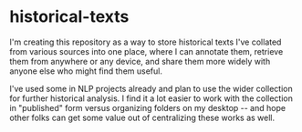 # historical-texts
I'm creating this repository as a way to store historical texts I've collated from various sources into one place, where I can annotate them, 
retrieve them from anywhere or any device, and share them more widely with anyone else who might find them useful.

I've used some in NLP projects already and plan to use the wider collection for further historical analysis. I find it a lot easier to work with 
the collection in "published" form versus organizing folders on my desktop -- and hope other folks can get some value out of centralizing these
works as well.
